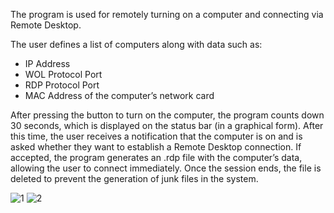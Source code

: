 The program is used for remotely turning on a computer and connecting via Remote Desktop.

The user defines a list of computers along with data such as:

* IP Address
* WOL Protocol Port
* RDP Protocol Port
* MAC Address of the computer’s network card
  
After pressing the button to turn on the computer, the program counts down 30 seconds, which is displayed on the status bar (in a graphical form). After this time, the user receives a notification that the computer is on and is asked whether they want to establish a Remote Desktop connection. If accepted, the program generates an .rdp file with the computer’s data, allowing the user to connect immediately. Once the session ends, the file is deleted to prevent the generation of junk files in the system.

![1](https://github.com/user-attachments/assets/9006dbd0-e1fa-4410-9f1e-70e2d9bacb2c)
![2](https://github.com/user-attachments/assets/dd6c8a95-4f7a-4b58-85cc-4bc277d6144d)
